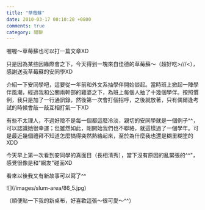 ```yaml
---
title: "草莓蘇"
date: 2010-03-17 00:10:28 +0800
comments: true
category: 閒聊
---
```

<p>喔喔～草莓蘇也可以打一篇文章XD</p><p>只是因為某些因緣際會之下，今天得到一塊來自佳德的草莓蘇～（超好吃&gt;///&lt;），感謝送我草莓蘇的安同學XD</p><p>介紹一下安同學吧，這要從一年前和外文系抽學伴開始談起。當時班上掀起一陣學伴風潮，經過我和公關兩幹部的雞婆之下，為班上每個人抽了十幾個學伴。按照慣例，我只是加了一行通訊錄，然後第一次會打個招呼，之後就放著，只有偶爾逢考試的時候會敲一敲互相打氣一下XD</p><p>有些不太理人，不過好險不是每一個都這麼冷淡，親切的安同學就是一個例子^^，可以認識她很幸運；但雖然如此，剛開始我們也不聯絡，就這樣過了一個學年。可是最近幾個禮拜不知道怎麼搞得突然熱絡起來，至於為什麼我也還是糊里糊塗的XDD</p><p>今天早上第一次看到安同學的真面目（長相清秀），當下沒有原因的亂緊張的^^"，感覺很像是和"網友"碰面XD</p><p>看來以後我又有新故事可以寫了^^</p><p>![](/images/slum-area/86_5.jpg)</p><p>（順便貼一下我的新桌布，好喜歡這張～很可愛～^^）</p>
